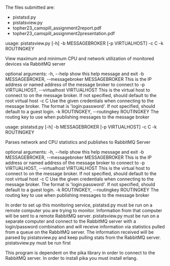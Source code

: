 The files submitted are:
- pistatsd.py
- pistatsview.py
- topher23_camspill_assignment2report.pdf
- topher23_camspill_assignment2presentation.pdf

usage: pistatsview.py [-h] -b MESSAGEBROKER [-p VIRTUALHOST] -c C -k
                      ROUTINGKEY

View maximum and minimum CPU and network utilization of monitored devices via RabbitMQ server

optional arguments:
  -h, --help            show this help message and exit
  -b MESSAGEBROKER, --messagebroker MESSAGEBROKER
                        This is the IP address or named address of the message
                        broker to connect to
  -p VIRTUALHOST, --virtualhost VIRTUALHOST
                        This is the virtual host to connect to on the message
                        broker. If not specified, should default to the root
                        virtual host
  -c C                  Use the given credentials when connecting to the
                        message broker. The format is 'login:password'. If not
                        specified, should default to a guest login.
  -k ROUTINGKEY, --routingkey ROUTINGKEY
                        The routing key to use when publishing messages to the
                        message broker


usage: pistatsd.py [-h] -b MESSAGEBROKER [-p VIRTUALHOST] -c C -k ROUTINGKEY

Parses network and CPU statistics and publishes to RabbitMQ Server

optional arguments:
  -h, --help            show this help message and exit
  -b MESSAGEBROKER, --messagebroker MESSAGEBROKER
                        This is the IP address or named address of the message
                        broker to connect to
  -p VIRTUALHOST, --virtualhost VIRTUALHOST
                        This is the virtual host to connect to on the message
                        broker. If not specified, should default to the root
                        virtual host
  -c C                  Use the given credentials when connecting to the
                        message broker. The format is 'login:password'. If not
                        specified, should default to a guest login.
  -k ROUTINGKEY, --routingkey ROUTINGKEY
                        The routing key to use when publishing messages to the
                        message broker

In order to set up this monitoring service, pistatsd.py must be run on a remote
computer you are trying to monitor. Information from that computer will be sent
to a remote RabbitMQ server. pistatsview.py must be run on a separate computer
and connect to the RabbitMQ server with a login/password combination and will
receive information via statistics pulled from a queue on the RabbitMQ server.
The information received will be parsed by pistatsview.py and keep pulling stats
from the RabbitMQ server. pistatsview.py must be run first 

This program is dependent on the pika library in order to connect to the RabbitMQ
server. In order to install pika you must install erlang.
